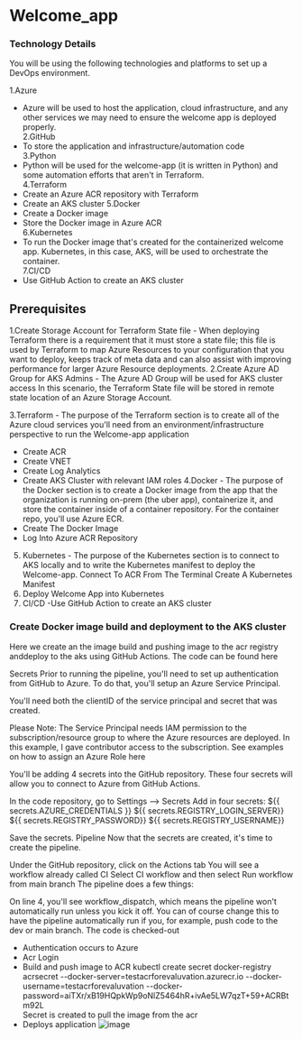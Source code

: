 # Welcome_app
### Technology Details
You will be using the following technologies and platforms to set up a DevOps environment.

1.Azure <br />
- Azure will be used to host the application, cloud infrastructure, and any other services we may need to ensure the welcome app is deployed properly. <br />
2.GitHub <br />
- To store the application and infrastructure/automation code <br />
3.Python <br />
- Python will be used for the welcome-app (it is written in Python) and some automation efforts that aren't in Terraform. <br />
4.Terraform <br />
- Create an Azure ACR repository with Terraform <br />
- Create an AKS cluster
5.Docker <br />
- Create a Docker image <br />
- Store the Docker image in Azure ACR <br />
6.Kubernetes <br />
- To run the Docker image that's created for the containerized welcome app. Kubernetes, in this case, AKS, will be used to orchestrate the container. <br />
7.CI/CD <br />
- Use GitHub Action to create an AKS cluster

## Prerequisites
1.Create Storage Account for Terraform State file - When deploying Terraform there is a requirement that it must store a state file; this file is used by Terraform to map Azure Resources to your configuration that you want to deploy, keeps track of meta data and can also assist with improving performance for larger Azure Resource deployments.
2.Create Azure AD Group for AKS Admins - The Azure AD Group will be used for AKS cluster access
In this scenario, the Terraform State file will be stored in remote state location of an Azure Storage Account.

3.Terraform - The purpose of the Terraform section is to create all of the Azure cloud services you'll need from an environment/infrastructure perspective to run the Welcome-app application

- Create ACR
- Create VNET
- Create Log Analytics
- Create AKS Cluster with relevant IAM roles
  4.Docker - The purpose of the Docker section is to create a Docker image from the app that the organization is running on-prem (the uber app), containerize it, and store the container inside of a container repository. For the container repo, you'll use Azure ECR.
 - Create The Docker Image
  - Log Into Azure ACR Repository
5. Kubernetes - The purpose of the Kubernetes section is to connect to AKS locally and to write the Kubernetes manifest to deploy the Welcome-app.
    Connect To ACR From The Terminal
    Create A Kubernetes Manifest
6. Deploy Welcome App into Kubernetes
7. CI/CD
  -Use GitHub Action to create an AKS cluster

### Create Docker image build and deployment to the AKS cluster
Here we create an the image build and pushing image to the acr registry anddeploy to the aks  using GitHub Actions. The code can be found here

Secrets
Prior to running the pipeline, you'll need to set up authentication from GitHub to Azure. To do that, you'll setup an Azure Service Principal.

You'll need both the clientID of the service principal and secret that was created.

Please Note: The Service Principal needs IAM permission to the subscription/resource group to where the Azure resources are deployed. In this example, I gave contributor access to the subscription. See examples on how to assign an Azure Role here

You'll be adding 4 secrets into the GitHub repository. These four secrets will allow you to connect to Azure from GitHub Actions.

In the code repository, go to Settings --> Secrets
Add in four secrets:
${{ secrets.AZURE_CREDENTIALS }}
${{ secrets.REGISTRY_LOGIN_SERVER}}
${{ secrets.REGISTRY_PASSWORD}}
${{ secrets.REGISTRY_USERNAME}}

Save the secrets.
Pipeline
Now that the secrets are created, it's time to create the pipeline.

Under the GitHub repository, click on the Actions tab
You will see a workflow already called CI
Select CI workflow and then select Run workflow from main branch
The pipeline does a few things:

On line 4, you'll see workflow_dispatch, which means the pipeline won't automatically run unless you kick it off. You can of course change this to have the pipeline automatically run if you, for example, push code to the dev or main branch.
The code is checked-out
- Authentication occurs to Azure
- Acr Login
- Build and push image to ACR
kubectl create secret docker-registry acrsecret --docker-server=testacrforevaluvation.azurecr.io --docker-username=testacrforevaluvation --docker-password=aiTXr/xB19HQpkWp9oNlZ5464hR+ivAe5LW7qzT+59+ACRBtm92L <br />
Secret is created to pull the image from the acr
- Deploys application
![image](https://github.com/dhanyapvarghese/Welcome_app/assets/43697021/41b98400-d551-43d6-a152-9af818781413)




